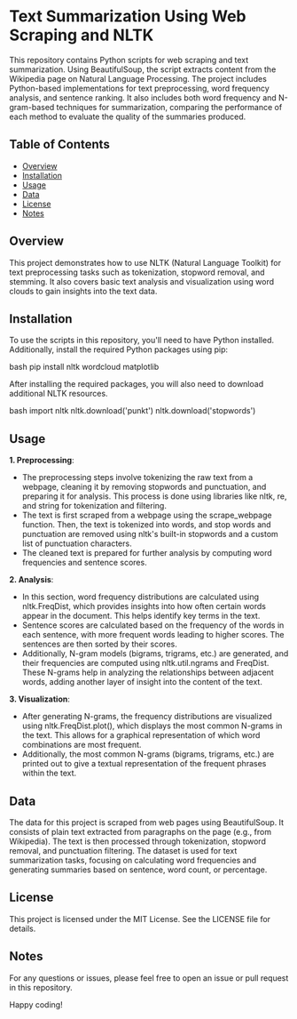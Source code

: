 # Text Summarization Using Web Scraping and NLTK
This repository contains Python scripts for web scraping and text summarization. Using BeautifulSoup, the script extracts content from the Wikipedia page on Natural Language Processing. The project includes Python-based implementations for text preprocessing, word frequency analysis, and sentence ranking. It also includes both word frequency and N-gram-based techniques for summarization, comparing the performance of each method to evaluate the quality of the summaries produced.

## Table of Contents

- [Overview](#overview)
- [Installation](#installation)
- [Usage](#usage)
- [Data](#data)
- [License](#license)
- [Notes](#notes)

## Overview

This project demonstrates how to use NLTK (Natural Language Toolkit) for text preprocessing tasks such as tokenization, stopword removal, and stemming. It also covers basic text analysis and visualization using word clouds to gain insights into the text data.

## Installation

To use the scripts in this repository, you'll need to have Python installed. Additionally, install the required Python packages using pip:

bash
pip install nltk wordcloud matplotlib


After installing the required packages, you will also need to download additional NLTK resources.

bash
import nltk
nltk.download('punkt')
nltk.download('stopwords')

## Usage

**1. Preprocessing**: 
- The preprocessing steps involve tokenizing the raw text from a webpage, cleaning it by removing stopwords and punctuation, and preparing it for analysis. This process is done using libraries like nltk, re, and string for tokenization and filtering.
- The text is first scraped from a webpage using the scrape_webpage function. Then, the text is tokenized into words, and stop words and punctuation are removed using nltk's built-in stopwords and a custom list of punctuation characters.
- The cleaned text is prepared for further analysis by computing word frequencies and sentence scores.

**2. Analysis**: 
- In this section, word frequency distributions are calculated using nltk.FreqDist, which provides insights into how often certain words appear in the document. This helps identify key terms in the text.
- Sentence scores are calculated based on the frequency of the words in each sentence, with more frequent words leading to higher scores. The sentences are then sorted by their scores.
- Additionally, N-gram models (bigrams, trigrams, etc.) are generated, and their frequencies are computed using nltk.util.ngrams and FreqDist. These N-grams help in analyzing the relationships between adjacent words, adding another layer of insight into the content of the text.

**3. Visualization**: 
- After generating N-grams, the frequency distributions are visualized using nltk.FreqDist.plot(), which displays the most common N-grams in the text. This allows for a graphical representation of which word combinations are most frequent.
- Additionally, the most common N-grams (bigrams, trigrams, etc.) are printed out to give a textual representation of the frequent phrases within the text.

## Data

The data for this project is scraped from web pages using BeautifulSoup. It consists of plain text extracted from paragraphs on the page (e.g., from Wikipedia). The text is then processed through tokenization, stopword removal, and punctuation filtering. The dataset is used for text summarization tasks, focusing on calculating word frequencies and generating summaries based on sentence, word count, or percentage.

## License

This project is licensed under the MIT License. See the LICENSE file for details.

## Notes

For any questions or issues, please feel free to open an issue or pull request in this repository.

Happy coding!
